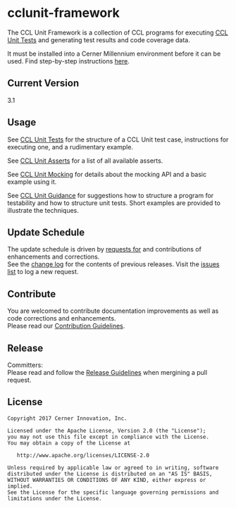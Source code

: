 # cclunit-framework

The CCL Unit Framework is a collection of CCL programs for executing [CCL Unit Tests][ccl-unit-tests] and generating test results and code coverage data.  

It must be installed into a Cerner Millennium environment before it can be used. Find step-by-step instructions [here][step-by-step-installation-instructions].

## Current Version

3.1

## Usage

See [CCL Unit Tests][ccl-unit-tests] for the structure of a CCL Unit test case, instructions for executing one, and a rudimentary example.

See [CCL Unit Asserts][ccl-unit-asserts] for a list of all available asserts.

See [CCL Unit Mocking][ccl-unit-mocking] for details about the mocking API and a basic example using it.

See [CCL Unit Guidance][ccl-unit-guidance] for suggestions how to structure a program for testability and how to structure unit tests.
Short examples are provided to illustrate the techniques.

## Update Schedule

The update schedule is driven by [requests for][issues] and contributions of enhancements and corrections.  
See the [change log](CHANGELOG.md) for the contents of previous releases. Visit the [issues list][issues] to log a new request.

## Contribute

You are welcomed to contribute documentation improvements as well as code corrections and enhancements.  
Please read our [Contribution Guidelines][contibution_guidelines].

## Release

Committers:  
Please read and follow the [Release Guidelines][release_guidelines] when mergining a pull request.


## License

```
Copyright 2017 Cerner Innovation, Inc.

Licensed under the Apache License, Version 2.0 (the "License");
you may not use this file except in compliance with the License.
You may obtain a copy of the License at

   http://www.apache.org/licenses/LICENSE-2.0

Unless required by applicable law or agreed to in writing, software
distributed under the License is distributed on an "AS IS" BASIS,
WITHOUT WARRANTIES OR CONDITIONS OF ANY KIND, either express or implied.
See the License for the specific language governing permissions and
limitations under the License.
```

[ccl-maven-plugin]:https://github.com/cerner/ccl-testing/tree/master/ccl-maven-plugin
[cclunit-framework-installation]:./doc/FRAMEWORKINSTALL.md
[ccl-unit-tests]:./doc/CCLUNITTESTS.md
[cclunit-framework-source]:cclunit-framework-source/README.md
[cclunit-framework-tests]:cclunit-framework-tests
[cclunit-framework-schema-xml]:cclunit-framework-schema-xml
[contibution_guidelines]: CONTRIBUTING.md#contributing
[release_guidelines]: RELEASING.md
[mavenized CCL projects]: https://github.com/cerner/ccl-testing/tree/master/ccl-maven-plugin
[step-by-step-installation-instructions]: ./doc/FRAMEWORKINSTALL.md
[ccl-unit-mocking]: ./doc/CCLUTMOCKING.md
[ccl-unit-guidance]: ./doc/CCLUTGUIDANCE.md
[ccl-unit-asserts]: ./doc/CCLUTASSERTS.md
[issues]: https://github.com/cerner/cclunit-framework/issues